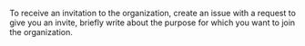 To receive an invitation to the organization, create an issue with a request to give you an invite, briefly write about the purpose for which you want to join the organization.
